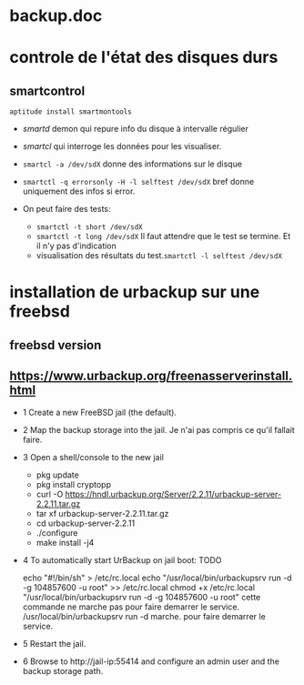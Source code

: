 # backup.doc

# controle de l'état des disques durs

## smartcontrol
`aptitude install smartmontools`  
- *smartd* demon qui repure info du disque à intervalle régulier
- *smartcl* qui interroge les données pour les visualiser.

- `smartcl -a /dev/sdX` donne des informations sur le disque

- `smartctl -q errorsonly -H -l selftest /dev/sdX` bref donne uniquement des infos si error.

- On peut faire des tests:
  - `smartctl -t short /dev/sdX`
  - `smartctl -t long /dev/sdX`
  Il faut attendre que le test se termine. Et il n'y pas d'indication
  - visualisation des résultats du test.`smartctl -l selftest /dev/sdX`

# installation de urbackup sur une freebsd 
## freebsd version
## https://www.urbackup.org/freenasserverinstall.html
- 1 Create a new FreeBSD jail (the default). 
- 2 Map the backup storage into the jail. Je n'ai pas compris ce qu'il fallait faire.
- 3 Open a shell/console to the new jail
  - pkg update
  - pkg install cryptopp
  - curl -O https://hndl.urbackup.org/Server/2.2.11/urbackup-server-2.2.11.tar.gz
  - tar xf urbackup-server-2.2.11.tar.gz
  - cd urbackup-server-2.2.11
  - ./configure
  - make install -j4 
- 4 To automatically start UrBackup on jail boot: TODO 

    echo "#!/bin/sh" > /etc/rc.local
    echo "/usr/local/bin/urbackupsrv run -d -g 104857600 -u root" >> /etc/rc.local
    chmod +x /etc/rc.local
 "/usr/local/bin/urbackupsrv run -d -g 104857600 -u root" cette commande ne marche pas pour faire demarrer le service.  
 /usr/local/bin/urbackupsrv run -d marche. pour faire demarrer le service.
 
- 5 Restart the jail.

- 6 Browse to http://jail-ip:55414 and configure an admin user and the backup storage path.
